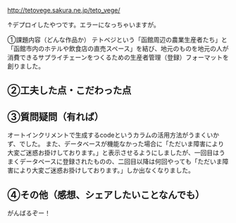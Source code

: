 ﻿http://tetovege.sakura.ne.jp/teto_vege/

↑デプロイしたやつです。エラーになっちゃいますが。

 ➀課題内容（どんな作品か）
テトベジという「函館周辺の農業生産者たち」と「函館市内のホテルや飲食店の直売スペース」を結び、地元のものを地元の人が消費できるサプライチェーンをつくるための生産者管理（登録）フォーマットを創りました。



## ➁工夫した点・こだわった点



## ➂質問疑問（有れば）
オートインクリメントで生成するcodeというカラムの活用方法がうまくいかず、でした。
また、データベースが機能なかった場合に「ただいま障害により大変ご迷惑お掛けしております。」と表示させるようにしましたが、一回目はうまくデータベースに登録されたものの、二回目以降は何回やっても「ただいま障害により大変ご迷惑お掛けしております。」しか出なくなりました。

## ➃その他（感想、シェアしたいことなんでも）
がんばるぞー！

